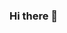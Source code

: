 ### Hi there 👋

<!--
**ullash4/ullash4** is a ✨ _special_ ✨ repository because its `README.md` (this file) appears on your GitHub profile.

Here are some ideas to get you started:


- 🌱 I’m currently learning ReactJs
- 📫 How to reach me: programmerullash@gmail.com
- ⚡ Fun fact: I love eating
-->
